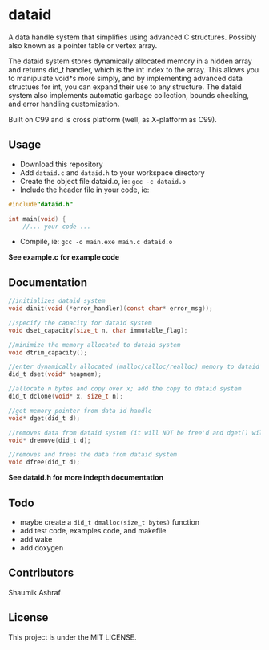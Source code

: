 # dataid

A data handle system that simplifies using advanced C structures. Possibly also known as a pointer table or vertex array.

The dataid system stores dynamically allocated memory
in a hidden array and returns did_t handler, which is
the int index to the array. This allows you to manipulate
void*s more simply, and by implementing advanced data
structues for int, you can expand their use to any 
structure. The dataid system also implements automatic
garbage collection, bounds checking, and error handling 
customization.
 
Built on C99 and is cross platform (well, as X-platform as C99).

## Usage
 - Download this repository
 - Add `dataid.c` and `dataid.h` to your workspace directory
 - Create the object file dataid.o, ie: `gcc -c dataid.o`
 - Include the header file in your code, ie:
```c 
#include"dataid.h"

int main(void) {
	//... your code ...
```
 - Compile, ie: `gcc -o main.exe main.c dataid.o`

**See example.c for example code**

## Documentation
```c
//initializes dataid system
void dinit(void (*error_handler)(const char* error_msg));
```

```c
//specify the capacity for dataid system
void dset_capacity(size_t n, char immutable_flag);
```

```c
//minimize the memory allocated to dataid system 
void dtrim_capacity();
```

```c
//enter dynamically allocated (malloc/calloc/realloc) memory to dataid system
did_t dset(void* heapmem);
```

```c
//allocate n bytes and copy over x; add the copy to dataid system
did_t dclone(void* x, size_t n);
```

```c
//get memory pointer from data id handle
void* dget(did_t d);
```

```c
//removes data from dataid system (it will NOT be free'd and dget() will no longer work on it)
void* dremove(did_t d);
```

```c
//removes and frees the data from dataid system
void dfree(did_t d);
```

**See dataid.h for more indepth documentation**

## Todo
 - maybe create a `did_t dmalloc(size_t bytes)` function
 - add test code, examples code, and makefile
 - add wake
 - add doxygen

## Contributors
Shaumik Ashraf

## License
This project is under the MIT LICENSE.
